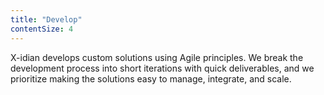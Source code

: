 ```yaml
---
title: "Develop"
contentSize: 4
---
```

X-idian develops custom solutions using Agile principles. We break the development process into short iterations with quick deliverables, and we prioritize making the solutions easy to manage, integrate, and scale.
